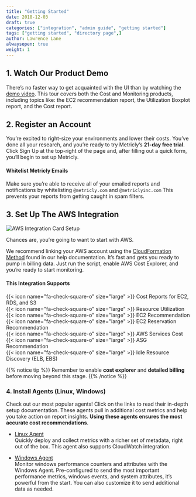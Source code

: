 ```yaml
---
title: "Getting Started"
date: 2018-12-03
draft: true
categories: ["integration", "admin guide", "getting started"]
tags: ["getting started", "directory page",]
author: Lawrence Lane
alwaysopen: true
weight: 1
---
```


## 1. Watch Our Product Demo
There’s no faster way to get acquainted with the UI than by watching the [demo video][1]. This tour covers both the Cost and Monitoring products, including topics like: the EC2 recommendation report, the Utilization Boxplot report, and the Cost report.

## 2. Register an Account
You’re excited to right-size your environments and lower their costs. You’ve done all your research, and you’re ready to try Metricly’s **21-day free trial**. Click Sign Up at the top-right of the page and, after filling out a quick form, you’ll begin to set up Metricly.

#### Whitelist Metricly Emails
Make sure you’re able to receive all of your emailed reports and notifications by whitelisting ``@metricly.com`` and ``@metriclyinc.com``  This prevents your reports from getting caught in spam filters.

## 3. Set Up The AWS Integration
![AWS Integration Card Setup](/images/cost-tools/aws-integration-card-setup.png)

Chances are, you’re going to want to start with AWS.  

We recommend linking your AWS account using the [CloudFormation Method][2] found in our help documentation. It’s fast and gets you ready to pump in billing data. Just run the script, enable AWS Cost Explorer, and you’re ready to start monitoring.

#### This Integration Supports
{{< icon name="fa-check-square-o" size="large" >}} Cost Reports for EC2, RDS, and S3    
{{< icon name="fa-check-square-o" size="large" >}} Resource Utilization   
{{< icon name="fa-check-square-o" size="large" >}} EC2 Recommendation   
{{< icon name="fa-check-square-o" size="large" >}} EC2 Reservation Recommendation   
{{< icon name="fa-check-square-o" size="large" >}} AWS Services Cost   
{{< icon name="fa-check-square-o" size="large" >}} ASG Recommendation   
{{< icon name="fa-check-square-o" size="large" >}} Idle Resource Discovery (ELB, EBS)

{{% notice tip %}}
Remember to enable **cost explorer** and **detailed billing** before moving beyond this stage.
{{% /notice %}}

### 4. Install Agents (Linux, Windows)
Check out our most popular agents! Click on the links to read their in-depth setup documentation. These agents pull in additional cost metrics and help you take action on report insights. **Using these agents ensures the most accurate cost recommendations**.

- [Linux Agent][3]  
  Quickly deploy and collect metrics with a richer set of metadata, right out of the box. This agent also supports CloudWatch integration.

- [Windows Agent][4]  
  Monitor windows performance counters and attributes with the Windows Agent. Pre-configured to send the most important performance metrics, windows events, and system attributes, it’s powerful from the start. You can also customize it to send additional data as needed.

[1]:tbd
[2]:/integrations/aws-integration/aws-cloudformation-installation/
[3]:/integrations/agents/linux-agent
[4]:tbd
